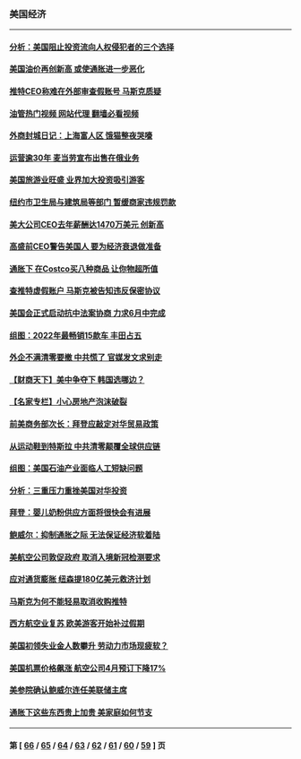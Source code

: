 ### 美国经济
---
#### [分析：美国阻止投资流向人权侵犯者的三个选择](../../pages/ncid1078158/n13739120.md?05172045) 
#### [美国油价再创新高 或使通胀进一步恶化](../../pages/ncid1078158/n13738785.md?05172045) 
#### [推特CEO称难在外部审查假账号 马斯克质疑](../../pages/ncid1078158/n13738637.md?05172045) 
#### [油管热门视频 网站代理 翻墙必看视频](http://209.222.30.114:81/youtube.html?05172045)
#### [外商封城日记：上海富人区 饿猫整夜哭嚎](../../pages/ncid1078158/n13738603.md?05172045) 
#### [运营逾30年 麦当劳宣布出售在俄业务](../../pages/ncid1078158/n13738565.md?05172045) 
#### [美国旅游业旺盛 业界加大投资吸引游客](../../pages/ncid1078158/n13738532.md?05172045) 
#### [纽约市卫生局与建筑局等部门 暂缓商家违规罚款](../../pages/ncid1078158/n13738147.md?05172045) 
#### [美大公司CEO去年薪酬达1470万美元 创新高](../../pages/ncid1078158/n13738015.md?05172045) 
#### [高盛前CEO警告美国人 要为经济衰退做准备](../../pages/ncid1078158/n13738025.md?05172045) 
#### [通胀下 在Costco买八种商品 让你物超所值](../../pages/ncid1078158/n13733702.md?05172045) 
#### [查推特虚假账户 马斯克被告知违反保密协议](../../pages/ncid1078158/n13737804.md?05172045) 
#### [美国会正式启动抗中法案协商 力求6月中完成](../../pages/ncid1078158/n13737740.md?05172045) 
#### [组图：2022年最畅销15款车 丰田占五](../../pages/ncid1078158/n13726608.md?05172045) 
#### [外企不满清零要撤 中共慌了 官媒发文求别走](../../pages/ncid1078158/n13737067.md?05172045) 
#### [【财商天下】美中争夺下 韩国选哪边？](../../pages/ncid1078158/n13736981.md?05172045) 
#### [【名家专栏】小心房地产泡沫破裂](../../pages/ncid1078158/n13736895.md?05172045) 
#### [前美商务部次长：拜登应敲定对华贸易政策](../../pages/ncid1078158/n13736985.md?05172045) 
#### [从运动鞋到特斯拉 中共清零颠覆全球供应链](../../pages/ncid1078158/n13736996.md?05172045) 
#### [组图：美国石油产业面临人工短缺问题](../../pages/ncid1078158/n13736642.md?05172045) 
#### [分析：三重压力重挫美国对华投资](../../pages/ncid1078158/n13731653.md?05172045) 
#### [拜登：婴儿奶粉供应方面将很快会有进展](../../pages/ncid1078158/n13736346.md?05172045) 
#### [鲍威尔：抑制通胀之际 无法保证经济软着陆](../../pages/ncid1078158/n13736217.md?05172045) 
#### [美航空公司敦促政府 取消入境新冠检测要求](../../pages/ncid1078158/n13736159.md?05172045) 
#### [应对通货膨胀 纽森提180亿美元救济计划](../../pages/ncid1078158/n13736230.md?05172045) 
#### [马斯克为何不能轻易取消收购推特](../../pages/ncid1078158/n13736176.md?05172045) 
#### [西方航空业复苏 欧美游客开始补过假期](../../pages/ncid1078158/n13735890.md?05172045) 
#### [美国初领失业金人数攀升 劳动力市场现疲软？](../../pages/ncid1078158/n13735138.md?05172045) 
#### [美国机票价格飙涨 航空公司4月预订下降17%](../../pages/ncid1078158/n13734941.md?05172045) 
#### [美参院确认鲍威尔连任美联储主席](../../pages/ncid1078158/n13734781.md?05172045) 
#### [通胀下这些东西贵上加贵 美家庭如何节支](../../pages/ncid1078158/n13734745.md?05172045) 

---
#### 第 [ [66](./66.md?05172045) / [65](./65.md?05172045) / [64](./64.md?05172045) / [63](./63.md?05172045) / [62](./62.md?05172045) / [61](./61.md?05172045) / [60](./60.md?05172045) / [59](./59.md?05172045) ] 页
